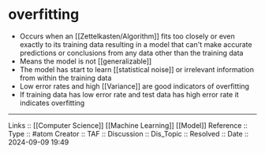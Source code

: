 # overfitting

- Occurs when an [[Zettelkasten/Algorithm]] fits too closely or even exactly to its training data resulting in a model that can't make accurate predictions or conclusions from any data other than the training data
- Means the model is not [[generalizable]]
- The model has start to learn [[statistical noise]] or irrelevant information from within the training data
- Low error rates and high [[Variance]] are good indicators of overfitting
- If training data has low error rate and test data has high error rate it indicates overfitting
---
Links :: [[Computer Science]] [[Machine Learning]] [[Model]]
Reference ::
Type :: #atom
Creator ::
TAF ::
Discussion ::
Dis_Topic :: 
Resolved ::
Date :: 2024-09-09 19:49
